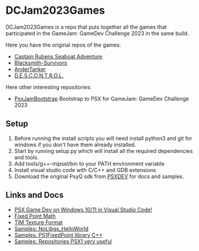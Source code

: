 
# DCJam2023Games

DCJam2023Games is a repo that puts together all the games that participated in the GameJam: GameDev Challenge 2023 in the same build.

Here you have the original repos of the games:

* [Captain Rubens Seaboat Adventure](https://github.com/quimromo/TODOPSXGAME)
* [Blacksmith-Survivors](https://github.com/EspetecDev/Blacksmith-Survivors)
* [AnderTanker](https://github.com/mizquierdo97/AnderTanker)
* [D.E.S.C.O.N.T.R.O.L.](https://github.com/Viladoman/JamPSX)

Here other interesting repositories:

* [PsxJamBootstrap](https://github.com/rlopezll/PsxJamBootstrap)
  Bootstrap to PSX for GameJam: GameDev Challenge 2023

## Setup

1. Before running the install scripts you will need install python3 and git for windows if you don't have them already installed.
2. Start by running setup.py which will install all the required dependencies and tools.
3. Add tools/g++-mipsel/bin to your PATH environment variable
4. Install visual studio code with C/C++ and GDB extensions
5. Download the original PsyQ sdk from [PSXDEV](http://www.psxdev.net/downloads.html) for docs and samples.

## Links and Docs

* [PSX Game Dev on Windows 10/11 in Visual Studio Code!](https://www.youtube.com/watch?v=Axyq_H_o8gI)
* [Fixed Point Math](http://rsync.irixnet.org/tutorials/pstutorials/chapter1/5-fixedpoint.html)
* [TIM Texture Format](https://github.com/ABelliqueux/nolibgs_hello_worlds/wiki/TIM)
* [Samples: NoLibgs_HelloWorld](https://github.com/ABelliqueux/nolibgs_hello_worlds)
* [Samples: PS1FixedPoint library C++](https://github.com/alextrevisan/PS1FixedPoint)
* [Samples: Repositories PSX1 very useful](https://github.com/alextrevisan?tab=repositories)


